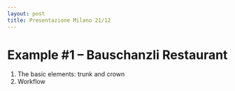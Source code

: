 ```yaml
---
layout: post
title: Presentazione Milano 21/12
---
```

<script src="video.js"></script>

# Example #1 – Bauschanzli Restaurant

1. The basic elements: trunk and crown
2. Workflow